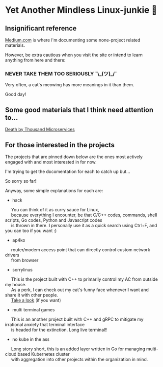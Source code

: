 # Yet Another Mindless Linux-junkie :zany_face:


## Insignificant reference

[Medium.com](https://medium.com/@seantywork) is where I'm documenting some none-project related materials.

However, be extra cautious when you visit the site or intend to learn anything from here and there:

### NEVER TAKE THEM TOO SERIOUSLY ¯\\\_(ツ)_/¯ 

Very often, a cat's meowing has more meanings in it than them.

Good day!

## Some good materials that I think need attention to...

[Death by Thousand Microservices](https://renegadeotter.com/2023/09/10/death-by-a-thousand-microservices.html)


## For those interested in the projects

The projects that are pinned down below are the ones most actively engaged with and most interested in for now.

I'm trying to get the docomentation for each to catch up but...

So sorry so far!

Anyway, some simple explanations for each are:


- hack

&nbsp;&nbsp;&nbsp;&nbsp; You can think of it as curry sauce for Linux, </br> 
&nbsp;&nbsp;&nbsp;&nbsp; because everything I encounter, be that C/C++ codes, commands, shell scripts, Go codes, Python and Javascript codes </br>
&nbsp;&nbsp;&nbsp;&nbsp; is thrown in there. I personally use it as a quick search using Ctrl+F, and you can too if you want :)

- ap4ko

&nbsp;&nbsp;&nbsp;&nbsp; router/modem access point that can directly control custom network drivers </br>
&nbsp;&nbsp;&nbsp;&nbsp; from browser  </br>


- sorrylinus

&nbsp;&nbsp;&nbsp;&nbsp; This is the project built with C++ to primarily control my AC from outside my house. </br>
&nbsp;&nbsp;&nbsp;&nbsp; As a perk, I can check out my cat's funny face whenever I want and share it with other people. </br>
&nbsp;&nbsp;&nbsp;&nbsp; [Take a look](https://feebdaed.xyz/) (if you want)


- multi terminal games

&nbsp;&nbsp;&nbsp;&nbsp; This is an another project built with C++ and gRPC to mitigate my irrational anxiety that terminal interface </br>
&nbsp;&nbsp;&nbsp;&nbsp; is headed for the extinction. Long live terminal!!


- no kube in the ass

&nbsp;&nbsp;&nbsp;&nbsp; Long story short, this is an added layer written in Go for managing multi-cloud based Kubernetes cluster </br>
&nbsp;&nbsp;&nbsp;&nbsp; with aggregation into other projects within the organization in mind. 







